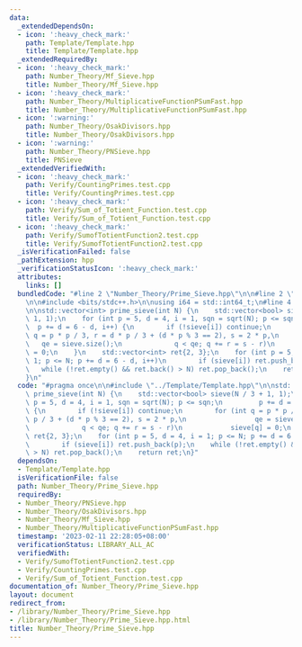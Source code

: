 ```yaml
---
data:
  _extendedDependsOn:
  - icon: ':heavy_check_mark:'
    path: Template/Template.hpp
    title: Template/Template.hpp
  _extendedRequiredBy:
  - icon: ':heavy_check_mark:'
    path: Number_Theory/Mf_Sieve.hpp
    title: Number_Theory/Mf_Sieve.hpp
  - icon: ':heavy_check_mark:'
    path: Number_Theory/MultiplicativeFunctionPSumFast.hpp
    title: Number_Theory/MultiplicativeFunctionPSumFast.hpp
  - icon: ':warning:'
    path: Number_Theory/OsakDivisors.hpp
    title: Number_Theory/OsakDivisors.hpp
  - icon: ':warning:'
    path: Number_Theory/PNSieve.hpp
    title: PNSieve
  _extendedVerifiedWith:
  - icon: ':heavy_check_mark:'
    path: Verify/CountingPrimes.test.cpp
    title: Verify/CountingPrimes.test.cpp
  - icon: ':heavy_check_mark:'
    path: Verify/Sum_of_Totient_Function.test.cpp
    title: Verify/Sum_of_Totient_Function.test.cpp
  - icon: ':heavy_check_mark:'
    path: Verify/SumofTotientFunction2.test.cpp
    title: Verify/SumofTotientFunction2.test.cpp
  _isVerificationFailed: false
  _pathExtension: hpp
  _verificationStatusIcon: ':heavy_check_mark:'
  attributes:
    links: []
  bundledCode: "#line 2 \"Number_Theory/Prime_Sieve.hpp\"\n\n#line 2 \"Template/Template.hpp\"\
    \n\n#include <bits/stdc++.h>\n\nusing i64 = std::int64_t;\n#line 4 \"Number_Theory/Prime_Sieve.hpp\"\
    \n\nstd::vector<int> prime_sieve(int N) {\n    std::vector<bool> sieve(N / 3 +\
    \ 1, 1);\n    for (int p = 5, d = 4, i = 1, sqn = sqrt(N); p <= sqn;\n       \
    \  p += d = 6 - d, i++) {\n        if (!sieve[i]) continue;\n        for (int\
    \ q = p * p / 3, r = d * p / 3 + (d * p % 3 == 2), s = 2 * p,\n              \
    \   qe = sieve.size();\n             q < qe; q += r = s - r)\n            sieve[q]\
    \ = 0;\n    }\n    std::vector<int> ret{2, 3};\n    for (int p = 5, d = 4, i =\
    \ 1; p <= N; p += d = 6 - d, i++)\n        if (sieve[i]) ret.push_back(p);\n \
    \   while (!ret.empty() && ret.back() > N) ret.pop_back();\n    return ret;\n\
    }\n"
  code: "#pragma once\n\n#include \"../Template/Template.hpp\"\n\nstd::vector<int>\
    \ prime_sieve(int N) {\n    std::vector<bool> sieve(N / 3 + 1, 1);\n    for (int\
    \ p = 5, d = 4, i = 1, sqn = sqrt(N); p <= sqn;\n         p += d = 6 - d, i++)\
    \ {\n        if (!sieve[i]) continue;\n        for (int q = p * p / 3, r = d *\
    \ p / 3 + (d * p % 3 == 2), s = 2 * p,\n                 qe = sieve.size();\n\
    \             q < qe; q += r = s - r)\n            sieve[q] = 0;\n    }\n    std::vector<int>\
    \ ret{2, 3};\n    for (int p = 5, d = 4, i = 1; p <= N; p += d = 6 - d, i++)\n\
    \        if (sieve[i]) ret.push_back(p);\n    while (!ret.empty() && ret.back()\
    \ > N) ret.pop_back();\n    return ret;\n}"
  dependsOn:
  - Template/Template.hpp
  isVerificationFile: false
  path: Number_Theory/Prime_Sieve.hpp
  requiredBy:
  - Number_Theory/PNSieve.hpp
  - Number_Theory/OsakDivisors.hpp
  - Number_Theory/Mf_Sieve.hpp
  - Number_Theory/MultiplicativeFunctionPSumFast.hpp
  timestamp: '2023-02-11 22:28:05+08:00'
  verificationStatus: LIBRARY_ALL_AC
  verifiedWith:
  - Verify/SumofTotientFunction2.test.cpp
  - Verify/CountingPrimes.test.cpp
  - Verify/Sum_of_Totient_Function.test.cpp
documentation_of: Number_Theory/Prime_Sieve.hpp
layout: document
redirect_from:
- /library/Number_Theory/Prime_Sieve.hpp
- /library/Number_Theory/Prime_Sieve.hpp.html
title: Number_Theory/Prime_Sieve.hpp
---
```

